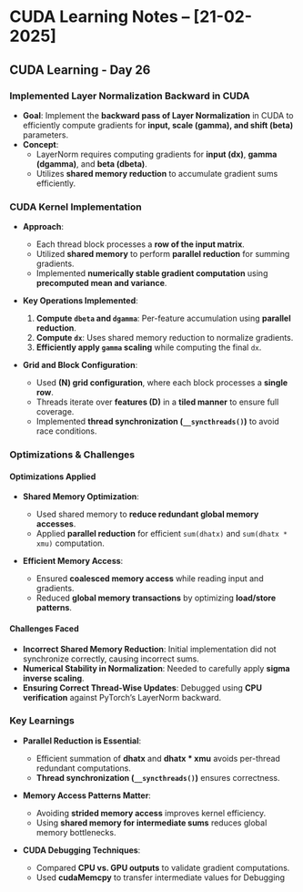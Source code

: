 # CUDA Learning Notes – [21-02-2025]

## CUDA Learning - Day 26

### Implemented Layer Normalization Backward in CUDA

- **Goal**: Implement the **backward pass of Layer Normalization** in CUDA to efficiently compute gradients for **input, scale (gamma), and shift (beta)** parameters.
- **Concept**:
  - LayerNorm requires computing gradients for **input (dx)**, **gamma (dgamma)**, and **beta (dbeta)**.
  - Utilizes **shared memory reduction** to accumulate gradient sums efficiently.

### **CUDA Kernel Implementation**

- **Approach**:
  - Each thread block processes a **row of the input matrix**.
  - Utilized **shared memory** to perform **parallel reduction** for summing gradients.
  - Implemented **numerically stable gradient computation** using **precomputed mean and variance**.

- **Key Operations Implemented**:
  1. **Compute `dbeta` and `dgamma`**: Per-feature accumulation using **parallel reduction**.
  2. **Compute `dx`**: Uses shared memory reduction to normalize gradients.
  3. **Efficiently apply `gamma` scaling** while computing the final `dx`.

- **Grid and Block Configuration**:
  - Used **(N) grid configuration**, where each block processes a **single row**.
  - Threads iterate over **features (D)** in a **tiled manner** to ensure full coverage.
  - Implemented **thread synchronization (`__syncthreads()`)** to avoid race conditions.

### **Optimizations & Challenges**

#### **Optimizations Applied**
- **Shared Memory Optimization**:
  - Used shared memory to **reduce redundant global memory accesses**.
  - Applied **parallel reduction** for efficient `sum(dhatx)` and `sum(dhatx * xmu)` computation.

- **Efficient Memory Access**:
  - Ensured **coalesced memory access** while reading input and gradients.
  - Reduced **global memory transactions** by optimizing **load/store patterns**.

#### **Challenges Faced**
- **Incorrect Shared Memory Reduction**: Initial implementation did not synchronize correctly, causing incorrect sums.
- **Numerical Stability in Normalization**: Needed to carefully apply **sigma inverse scaling**.
- **Ensuring Correct Thread-Wise Updates**: Debugged using **CPU verification** against PyTorch’s LayerNorm backward.

### **Key Learnings**
- **Parallel Reduction is Essential**:
  - Efficient summation of **dhatx** and **dhatx * xmu** avoids per-thread redundant computations.
  - **Thread synchronization (`__syncthreads()`)** ensures correctness.

- **Memory Access Patterns Matter**:
  - Avoiding **strided memory access** improves kernel efficiency.
  - Using **shared memory for intermediate sums** reduces global memory bottlenecks.

- **CUDA Debugging Techniques**:
  - Compared **CPU vs. GPU outputs** to validate gradient computations.
  - Used **cudaMemcpy** to transfer intermediate values for Debugging

